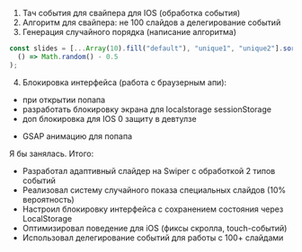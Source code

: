 1. Тач события для свайпера для IOS (обработка события)
2. Алгоритм для свайпера: не 100 слайдов а делегирование событий
3. Генерация случайного порядка (написание алгоритма)

```js
const slides = [...Array(10).fill("default"), "unique1", "unique2"].sort(
  () => Math.random() - 0.5
);
```

4. Блокировка интерфейса (работа с браузерным апи):

- при открытии попапа
- разработать блокировку экрана для localstorage sessionStorage
- доп блокировка для IOS
  0 защиту в девтулзе

* GSAP анимацию для попапа

Я бы занялась.
Итого:

- Разработал адаптивный слайдер на Swiper с обработкой 2 типов событий  
- Реализовал систему случайного показа специальных слайдов (10% вероятность)  
- Настроил блокировку интерфейса с сохранением состояния через LocalStorage  
- Оптимизировал поведение для iOS (фиксы скролла, touch-событий)  
- Использовал делегирование событий для работы с 100+ слайдами  